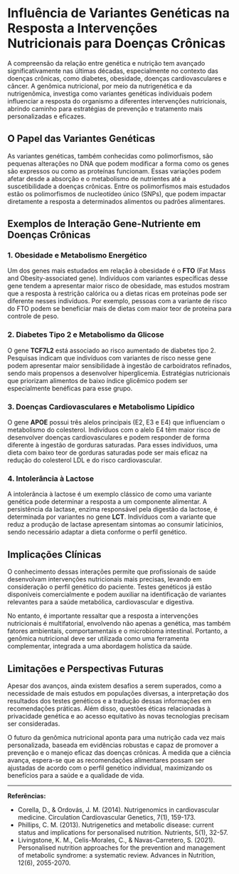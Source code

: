 # Influência de Variantes Genéticas na Resposta a Intervenções Nutricionais para Doenças Crônicas

A compreensão da relação entre genética e nutrição tem avançado significativamente nas últimas décadas, especialmente no contexto das doenças crônicas, como diabetes, obesidade, doenças cardiovasculares e câncer. A genômica nutricional, por meio da nutrigenética e da nutrigenômica, investiga como variantes genéticas individuais podem influenciar a resposta do organismo a diferentes intervenções nutricionais, abrindo caminho para estratégias de prevenção e tratamento mais personalizadas e eficazes.

## O Papel das Variantes Genéticas

As variantes genéticas, também conhecidas como polimorfismos, são pequenas alterações no DNA que podem modificar a forma como os genes são expressos ou como as proteínas funcionam. Essas variações podem afetar desde a absorção e o metabolismo de nutrientes até a suscetibilidade a doenças crônicas. Entre os polimorfismos mais estudados estão os polimorfismos de nucleotídeo único (SNPs), que podem impactar diretamente a resposta a determinados alimentos ou padrões alimentares.

## Exemplos de Interação Gene-Nutriente em Doenças Crônicas

### 1. **Obesidade e Metabolismo Energético**

Um dos genes mais estudados em relação à obesidade é o **FTO** (Fat Mass and Obesity-associated gene). Indivíduos com variantes específicas desse gene tendem a apresentar maior risco de obesidade, mas estudos mostram que a resposta à restrição calórica ou a dietas ricas em proteínas pode ser diferente nesses indivíduos. Por exemplo, pessoas com a variante de risco do FTO podem se beneficiar mais de dietas com maior teor de proteína para controle de peso.

### 2. **Diabetes Tipo 2 e Metabolismo da Glicose**

O gene **TCF7L2** está associado ao risco aumentado de diabetes tipo 2. Pesquisas indicam que indivíduos com variantes de risco nesse gene podem apresentar maior sensibilidade à ingestão de carboidratos refinados, sendo mais propensos a desenvolver hiperglicemia. Estratégias nutricionais que priorizam alimentos de baixo índice glicêmico podem ser especialmente benéficas para esse grupo.

### 3. **Doenças Cardiovasculares e Metabolismo Lipídico**

O gene **APOE** possui três alelos principais (E2, E3 e E4) que influenciam o metabolismo do colesterol. Indivíduos com o alelo E4 têm maior risco de desenvolver doenças cardiovasculares e podem responder de forma diferente à ingestão de gorduras saturadas. Para esses indivíduos, uma dieta com baixo teor de gorduras saturadas pode ser mais eficaz na redução do colesterol LDL e do risco cardiovascular.

### 4. **Intolerância à Lactose**

A intolerância à lactose é um exemplo clássico de como uma variante genética pode determinar a resposta a um componente alimentar. A persistência da lactase, enzima responsável pela digestão da lactose, é determinada por variantes no gene **LCT**. Indivíduos com a variante que reduz a produção de lactase apresentam sintomas ao consumir laticínios, sendo necessário adaptar a dieta conforme o perfil genético.

## Implicações Clínicas

O conhecimento dessas interações permite que profissionais de saúde desenvolvam intervenções nutricionais mais precisas, levando em consideração o perfil genético do paciente. Testes genéticos já estão disponíveis comercialmente e podem auxiliar na identificação de variantes relevantes para a saúde metabólica, cardiovascular e digestiva.

No entanto, é importante ressaltar que a resposta a intervenções nutricionais é multifatorial, envolvendo não apenas a genética, mas também fatores ambientais, comportamentais e o microbioma intestinal. Portanto, a genômica nutricional deve ser utilizada como uma ferramenta complementar, integrada a uma abordagem holística da saúde.

## Limitações e Perspectivas Futuras

Apesar dos avanços, ainda existem desafios a serem superados, como a necessidade de mais estudos em populações diversas, a interpretação dos resultados dos testes genéticos e a tradução dessas informações em recomendações práticas. Além disso, questões éticas relacionadas à privacidade genética e ao acesso equitativo às novas tecnologias precisam ser consideradas.

O futuro da genômica nutricional aponta para uma nutrição cada vez mais personalizada, baseada em evidências robustas e capaz de promover a prevenção e o manejo eficaz das doenças crônicas. À medida que a ciência avança, espera-se que as recomendações alimentares possam ser ajustadas de acordo com o perfil genético individual, maximizando os benefícios para a saúde e a qualidade de vida.

---

**Referências:**

- Corella, D., & Ordovás, J. M. (2014). Nutrigenomics in cardiovascular medicine. Circulation Cardiovascular Genetics, 7(1), 159-173.
- Phillips, C. M. (2013). Nutrigenetics and metabolic disease: current status and implications for personalised nutrition. Nutrients, 5(1), 32-57.
- Livingstone, K. M., Celis-Morales, C., & Navas-Carretero, S. (2021). Personalised nutrition approaches for the prevention and management of metabolic syndrome: a systematic review. Advances in Nutrition, 12(6), 2055-2070.